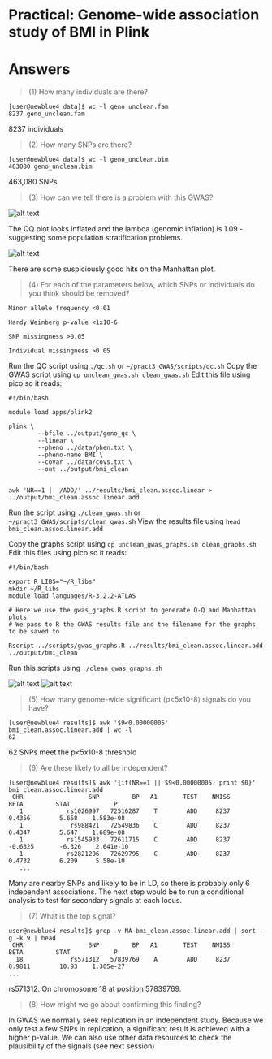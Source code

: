 # Practical: Genome-wide association study of BMI in Plink
# Answers

> (1) How many individuals are there?

```
[user@newblue4 data]$ wc -l geno_unclean.fam
8237 geno_unclean.fam
```

8237 individuals

> (2) How many SNPs are there?

```
[user@newblue4 data]$ wc -l geno_unclean.bim
463080 geno_unclean.bim
```

463,080 SNPs

> (3) How can we tell there is a problem with this GWAS?

![alt text](https://github.com/epxlp/Genetics_short_course_2016/blob/master/pract3_GWAS/answers/bmi_unclean_qqplot.png)

The QQ plot looks inflated and the lambda (genomic inflation) is 1.09 - suggesting some population stratification problems.

![alt text](https://github.com/epxlp/Genetics_short_course_2016/blob/master/pract3_GWAS/answers/bmi_unclean_manhattan.png)

There are some suspiciously good hits on the Manhattan plot.

> (4) For each of the parameters below, which SNPs or individuals do you think should be removed?

```
Minor allele frequency <0.01

Hardy Weinberg p-value <1x10-6

SNP missingness >0.05

Individual missingness >0.05
```

Run the QC script using `./qc.sh` or `~/pract3_GWAS/scripts/qc.sh`
Copy the GWAS script using `cp unclean_gwas.sh clean_gwas.sh`
Edit this file using pico so it reads:
```
#!/bin/bash

module load apps/plink2

plink \
        --bfile ../output/geno_qc \
        --linear \
        --pheno ../data/phen.txt \
        --pheno-name BMI \
        --covar ../data/covs.txt \
        --out ../output/bmi_clean


awk 'NR==1 || /ADD/' ../results/bmi_clean.assoc.linear > ../output/bmi_clean.assoc.linear.add
```

Run the script using `./clean_gwas.sh` or `~/pract3_GWAS/scripts/clean_gwas.sh`
View the results file using `head bmi_clean.assoc.linear.add`

Copy the graphs script using `cp unclean_gwas_graphs.sh clean_graphs.sh`
Edit this files using pico so it reads:

```
#!/bin/bash

export R_LIBS="~/R_libs"
mkdir ~/R_libs
module load languages/R-3.2.2-ATLAS

# Here we use the gwas_graphs.R script to generate Q-Q and Manhattan plots
# We pass to R the GWAS results file and the filename for the graphs to be saved to

Rscript ../scripts/gwas_graphs.R ../results/bmi_clean.assoc.linear.add ../output/bmi_clean
```

Run this scripts using `./clean_gwas_graphs.sh`

![alt text](https://github.com/epxlp/Genetics_short_course_2016/blob/master/pract3_GWAS/answers/bmi_clean_qqplot.png)
![alt text](https://github.com/epxlp/Genetics_short_course_2016/blob/master/pract3_GWAS/answers/bmi_clean_manhattan.png)

> (5) How many genome-wide significant (p<5x10-8) signals do you have?

```
[user@newblue4 results]$ awk '$9<0.00000005' bmi_clean.assoc.linear.add | wc -l
62
```

62 SNPs meet the p<5x10-8 threshold

> (6) Are these likely to all be independent?

```
[user@newblue4 results]$ awk '{if(NR==1 || $9<0.00000005) print $0}' bmi_clean.assoc.linear.add
 CHR                  SNP         BP   A1       TEST    NMISS       BETA         STAT            P
   1            rs1026997   72516287    T        ADD     8237     0.4356        5.658    1.583e-08
   1             rs988421   72549836    C        ADD     8237     0.4347        5.647    1.689e-08
   1            rs1545933   72611715    C        ADD     8237    -0.6325       -6.326    2.641e-10
   1            rs2821296   72629795    C        ADD     8237     0.4732        6.209     5.58e-10
   ...
   ```

Many are nearby SNPs and likely to be in LD, so there is probably only 6 independent associations. 
The next step would be to run a conditional analysis to test for secondary signals at each locus.

> (7) What is the top signal?

```
user@newblue4 results]$ grep -v NA bmi_clean.assoc.linear.add | sort -g -k 9 | head
 CHR                  SNP         BP   A1       TEST    NMISS       BETA         STAT            P
  18             rs571312   57839769    A        ADD     8237     0.9811        10.93    1.305e-27
...
```

rs571312. On chromosome 18 at position 57839769.

> (8) How might we go about confirming this finding?

In GWAS we normally seek replication in an independent study. 
Because we only test a few SNPs in replication, a significant result is achieved with a higher p-value.
We can also use other data resources to check the plausibility of the signals (see next session)
